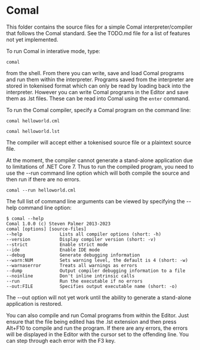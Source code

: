 # Comal

This folder contains the source files for a simple Comal interpreter/compiler
that follows the Comal standard. See the TODO.md file for a list of
features not yet implemented.

To run Comal in interative mode, type:

`comal`

from the shell. From there you can write, save and load Comal programs
and run them within the interpreter. Programs saved from the interpreter
are stored in tokenised format which can only be read by loading back into
the interpreter. However you can write Comal programs in the Editor and
save them as .lst files. These can be read into Comal using the `enter`
command.

To run the Comal compiler, specify a Comal program on the command line:

`comal helloworld.cml`

`comal helloworld.lst`

The compiler will accept either a tokenised source file or a plaintext
source file.

At the moment, the compiler cannot generate a stand-alone application due
to limitations of .NET Core 7. Thus to run the compiled program, you need
to use the --run command line option which will both compile the source
and then run if there are no errors.

`comal --run helloworld.cml`

The full list of command line arguments can be viewed by specifying the
--help command line option:

```
$ comal --help
Comal 1.0.0 (c) Steven Palmer 2013-2023
comal [options] [source-files]
--help              Lists all compiler options (short: -h)
--version           Display compiler version (short: -v)
--strict            Enable strict mode
--ide               Enable IDE mode
--debug             Generate debugging information
--warn:NUM          Sets warning level, the default is 4 (short: -w)
--warnaserror       Treats all warnings as errors
--dump              Output compiler debugging information to a file
--noinline          Don't inline intrinsic calls
--run               Run the executable if no errors
--out:FILE          Specifies output executable name (short: -o)
```

The --out option will not yet work until the ability to generate a
stand-alone application is restored.

You can also compile and run Comal programs from within the Editor. Just
ensure that the file being edited has the .lst extension and then press
Alt+F10 to compile and run the program. If there are any errors, the
errors will be displayed in the Editor with the cursor set to the
offending line. You can step through each error with the F3 key.

